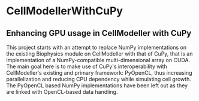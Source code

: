 # CellModellerWithCuPy
## Enhancing GPU usage in CellModeller with CuPy

This project starts with an attempt to replace NumPy implementations on the existing Biophysics module on CellModeller with that of CuPy, that is an implementation of a NumPy-compatible multi-dimensional array on CUDA. The main goal here is to make use of CuPy's interoperability with CellModeller's existing and primary framework: PyOpenCL, thus increasing parallelization and reducing CPU dependency while simulating cell growth. The PyOpenCL based NumPy implementations have been left out as they are linked with OpenCL-based data handling.
